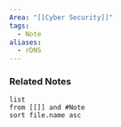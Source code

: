 ```yaml
---
Area: "[[Cyber Security]]"
tags:
  - Note
aliases:
  - rDNS
---
```



### Related Notes
```dataview
list
from [[]] and #Note 
sort file.name asc
```
